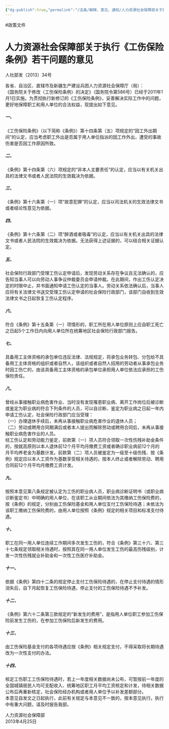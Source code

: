 ```yaml
---
{"dg-publish":true,"permalink":"/法条/解释、意见、通知/人力资源社会保障部关于执行《工伤保险条例》若干问题的意见/","created":"2025-03-04T14:34:44.781+08:00"}
---
```


#政策文件 
# 人力资源社会保障部关于执行《工伤保险条例》若干问题的意见

人社部发〔2013〕34号

各省、自治区、直辖市及新疆生产建设兵团人力资源社会保障厅（局）：  
《国务院关于修改〈工伤保险条例〉的决定》（国务院令第586号）已经于2011年1月1日实施。为贯彻执行新修订的《工伤保险条例》，妥善解决实际工作中的问题，更好地保障职工和用人单位的合法权益，现提出如下意见。  

##### 一、

《工伤保险条例》（以下简称《条例》）第十四条第（五）项规定的“因工外出期间”的认定，应当考虑职工外出是否属于用人单位指派的因工作外出，遭受的事故伤害是否因工作原因所致。  

##### 二、

《条例》第十四条第（六）项规定的“非本人主要责任”的认定，应当以有关机关出具的法律文书或者人民法院的生效裁决为依据。  

##### 三、

《条例》第十六条第（一）项“故意犯罪”的认定，应当以司法机关的生效法律文书或者结论性意见为依据。  

##### 四、

《条例》第十六条第（二）项“醉酒或者吸毒”的认定，应当以有关机关出具的法律文书或者人民法院的生效裁决为依据。无法获得上述证据的，可以结合相关证据认定。  

##### 五、

社会保险行政部门受理工伤认定申请后，发现劳动关系存在争议且无法确认的，应告知当事人可以向劳动人事争议仲裁委员会申请仲裁。在此期间，作出工伤认定决定的时限中止，并书面通知申请工伤认定的当事人。劳动关系依法确认后，当事人应将有关法律文书送交受理工伤认定申请的社会保险行政部门，该部门自收到生效法律文书之日起恢复工伤认定程序。  

##### 六、

符合《条例》第十五条第（一）项情形的，职工所在用人单位原则上应自职工死亡之日起5个工作日内向用人单位所在统筹地区社会保险行政部门报告。  

##### 七、

具备用工主体资格的承包单位违反法律、法规规定，将承包业务转包、分包给不具备用工主体资格的组织或者自然人，该组织或者自然人招用的劳动者从事承包业务时因工伤亡的，由该具备用工主体资格的承包单位承担用人单位依法应承担的工伤保险责任。  

##### 八、

曾经从事接触职业病危害作业、当时没有发现罹患职业病、离开工作岗位后被诊断或鉴定为职业病的符合下列条件的人员，可以自诊断、鉴定为职业病之日起一年内申请工伤认定，社会保险行政部门应当受理：  
（一）办理退休手续后，未再从事接触职业病危害作业的退休人员；  
（二）劳动或聘用合同期满后或者本人提出而解除劳动或聘用合同后，未再从事接触职业病危害作业的人员。  
经工伤认定和劳动能力鉴定，前款第（一）项人员符合领取一次性伤残补助金条件的，按就高原则以本人退休前12个月平均月缴费工资或者确诊职业病前12个月的月平均养老金为基数计发。前款第（二）项人员被鉴定为一级至十级伤残、按《条例》规定应以本人工资作为基数享受相关待遇的，按本人终止或者解除劳动、聘用合同前12个月平均月缴费工资计发。  

##### 九、

按照本意见第八条规定被认定为工伤的职业病人员，职业病诊断证明书（或职业病诊断鉴定书）中明确的用人单位，在该职工从业期间依法为其缴纳工伤保险费的，按《条例》的规定，分别由工伤保险基金和用人单位支付工伤保险待遇；未依法为该职工缴纳工伤保险费的，由用人单位按照《条例》规定的相关项目和标准支付待遇。  

##### 十、

职工在同一用人单位连续工作期间多次发生工伤的，符合《条例》第三十六、第三十七条规定领取相关待遇时，按照其在同一用人单位发生工伤的最高伤残级别，计发一次性伤残就业补助金和一次性工伤医疗补助金。  

##### 十一、

依据《条例》第四十二条的规定停止支付工伤保险待遇的，在停止支付待遇的情形消失后，自下月起恢复工伤保险待遇，停止支付的工伤保险待遇不予补发。  

##### 十二、

《条例》第六十二条第三款规定的“新发生的费用”，是指用人单位职工参加工伤保险前发生工伤的，在参加工伤保险后新发生的费用。  

##### 十三、

由工伤保险基金支付的各项待遇应按《条例》相关规定支付，不得采取将长期待遇改为一次性支付的办法。  

##### 十四、

核定工伤职工工伤保险待遇时，若上一年度相关数据尚未公布，可暂按前一年度的全国城镇居民人均可支配收入、统筹地区职工月平均工资核定和计发，待相关数据公布后再重新核定，社会保险经办机构或者用人单位予以补发差额部分。  
本意见自发文之日起执行，此前有关规定与本意见不一致的，按本意见执行。执行中有重大问题，请及时报告我部。

人力资源社会保障部  
2013年4月25日